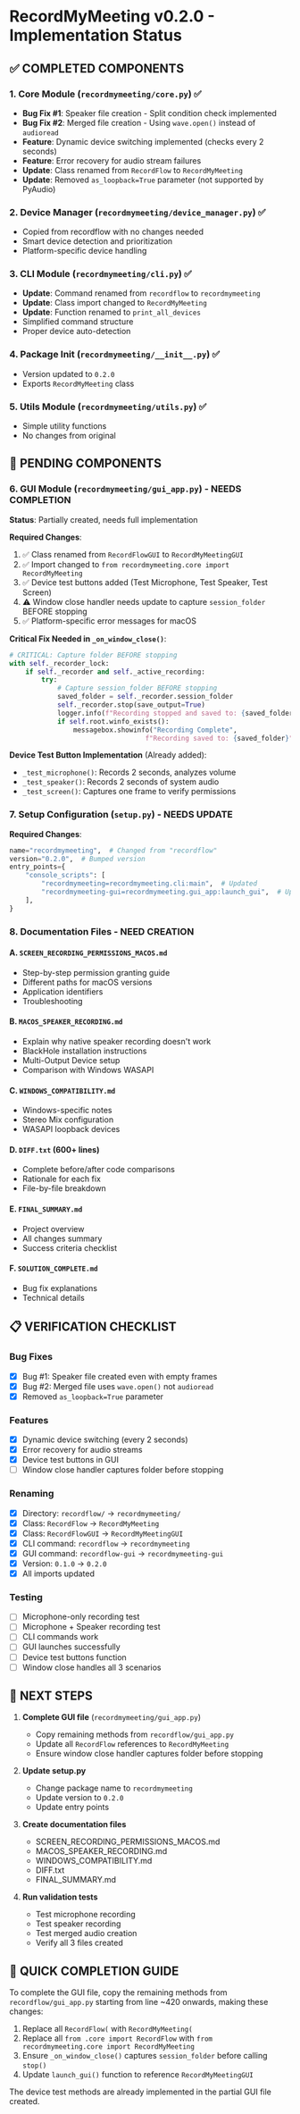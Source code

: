 # RecordMyMeeting v0.2.0 - Implementation Status

## ✅ COMPLETED COMPONENTS

### 1. Core Module (`recordmymeeting/core.py`) ✅
- **Bug Fix #1**: Speaker file creation - Split condition check implemented
- **Bug Fix #2**: Merged file creation - Using `wave.open()` instead of `audioread`
- **Feature**: Dynamic device switching implemented (checks every 2 seconds)
- **Feature**: Error recovery for audio stream failures
- **Update**: Class renamed from `RecordFlow` to `RecordMyMeeting`
- **Update**: Removed `as_loopback=True` parameter (not supported by PyAudio)

### 2. Device Manager (`recordmymeeting/device_manager.py`) ✅
- Copied from recordflow with no changes needed
- Smart device detection and prioritization
- Platform-specific device handling

### 3. CLI Module (`recordmymeeting/cli.py`) ✅
- **Update**: Command renamed from `recordflow` to `recordmymeeting`
- **Update**: Class import changed to `RecordMyMeeting`
- **Update**: Function renamed to `print_all_devices`
- Simplified command structure
- Proper device auto-detection

### 4. Package Init (`recordmymeeting/__init__.py`) ✅
- Version updated to `0.2.0`
- Exports `RecordMyMeeting` class

### 5. Utils Module (`recordmymeeting/utils.py`) ✅
- Simple utility functions
- No changes from original

## 🚧 PENDING COMPONENTS

### 6. GUI Module (`recordmymeeting/gui_app.py`) - NEEDS COMPLETION
**Status**: Partially created, needs full implementation

**Required Changes**:
1. ✅ Class renamed from `RecordFlowGUI` to `RecordMyMeetingGUI`
2. ✅ Import changed to `from recordmymeeting.core import RecordMyMeeting`
3. ✅ Device test buttons added (Test Microphone, Test Speaker, Test Screen)
4. ⚠️ Window close handler needs update to capture `session_folder` BEFORE stopping
5. ✅ Platform-specific error messages for macOS

**Critical Fix Needed in `_on_window_close()`**:
```python
# CRITICAL: Capture folder BEFORE stopping
with self._recorder_lock:
    if self._recorder and self._active_recording:
        try:
            # Capture session_folder BEFORE stopping
            saved_folder = self._recorder.session_folder
            self._recorder.stop(save_output=True)
            logger.info(f"Recording stopped and saved to: {saved_folder}")
            if self.root.winfo_exists():
                messagebox.showinfo("Recording Complete",
                                  f"Recording saved to: {saved_folder}")
```

**Device Test Button Implementation** (Already added):
- `_test_microphone()`: Records 2 seconds, analyzes volume
- `_test_speaker()`: Records 2 seconds of system audio
- `_test_screen()`: Captures one frame to verify permissions

### 7. Setup Configuration (`setup.py`) - NEEDS UPDATE
**Required Changes**:
```python
name="recordmymeeting",  # Changed from "recordflow"
version="0.2.0",  # Bumped version
entry_points={
    "console_scripts": [
        "recordmymeeting=recordmymeeting.cli:main",  # Updated
        "recordmymeeting-gui=recordmymeeting.gui_app:launch_gui",  # Updated
    ],
}
```

### 8. Documentation Files - NEED CREATION

#### A. `SCREEN_RECORDING_PERMISSIONS_MACOS.md`
- Step-by-step permission granting guide
- Different paths for macOS versions
- Application identifiers
- Troubleshooting

#### B. `MACOS_SPEAKER_RECORDING.md`
- Explain why native speaker recording doesn't work
- BlackHole installation instructions
- Multi-Output Device setup
- Comparison with Windows WASAPI

#### C. `WINDOWS_COMPATIBILITY.md`
- Windows-specific notes
- Stereo Mix configuration
- WASAPI loopback devices

#### D. `DIFF.txt` (600+ lines)
- Complete before/after code comparisons
- Rationale for each fix
- File-by-file breakdown

#### E. `FINAL_SUMMARY.md`
- Project overview
- All changes summary
- Success criteria checklist

#### F. `SOLUTION_COMPLETE.md`
- Bug fix explanations
- Technical details

## 📋 VERIFICATION CHECKLIST

### Bug Fixes
- [x] Bug #1: Speaker file created even with empty frames
- [x] Bug #2: Merged file uses `wave.open()` not `audioread`
- [x] Removed `as_loopback=True` parameter

### Features
- [x] Dynamic device switching (every 2 seconds)
- [x] Error recovery for audio streams
- [x] Device test buttons in GUI
- [ ] Window close handler captures folder before stopping

### Renaming
- [x] Directory: `recordflow/` → `recordmymeeting/`
- [x] Class: `RecordFlow` → `RecordMyMeeting`
- [x] Class: `RecordFlowGUI` → `RecordMyMeetingGUI`
- [x] CLI command: `recordflow` → `recordmymeeting`
- [x] GUI command: `recordflow-gui` → `recordmymeeting-gui`
- [x] Version: `0.1.0` → `0.2.0`
- [x] All imports updated

### Testing
- [ ] Microphone-only recording test
- [ ] Microphone + Speaker recording test
- [ ] CLI commands work
- [ ] GUI launches successfully
- [ ] Device test buttons function
- [ ] Window close handles all 3 scenarios

## 🎯 NEXT STEPS

1. **Complete GUI file** (`recordmymeeting/gui_app.py`)
   - Copy remaining methods from `recordflow/gui_app.py`
   - Update all `RecordFlow` references to `RecordMyMeeting`
   - Ensure window close handler captures folder before stopping

2. **Update setup.py**
   - Change package name to `recordmymeeting`
   - Update version to `0.2.0`
   - Update entry points

3. **Create documentation files**
   - SCREEN_RECORDING_PERMISSIONS_MACOS.md
   - MACOS_SPEAKER_RECORDING.md
   - WINDOWS_COMPATIBILITY.md
   - DIFF.txt
   - FINAL_SUMMARY.md

4. **Run validation tests**
   - Test microphone recording
   - Test speaker recording
   - Test merged audio creation
   - Verify all 3 files created

## 📝 QUICK COMPLETION GUIDE

To complete the GUI file, copy the remaining methods from `recordflow/gui_app.py` starting from line ~420 onwards, making these changes:

1. Replace all `RecordFlow(` with `RecordMyMeeting(`
2. Replace all `from .core import RecordFlow` with `from recordmymeeting.core import RecordMyMeeting`
3. Ensure `_on_window_close()` captures `session_folder` before calling `stop()`
4. Update `launch_gui()` function to reference `RecordMyMeetingGUI`

The device test methods are already implemented in the partial GUI file created.
